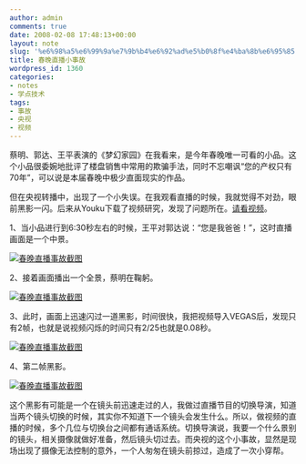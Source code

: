 ```yaml
---
author: admin
comments: true
date: 2008-02-08 17:48:13+00:00
layout: note
slug: '%e6%98%a5%e6%99%9a%e7%9b%b4%e6%92%ad%e5%b0%8f%e4%ba%8b%e6%95%85'
title: 春晚直播小事故
wordpress_id: 1360
categories:
- notes
- 学点技术
tags:
- 事故
- 央视
- 视频
---
```


蔡明、郭达、王平表演的《梦幻家园》在我看来，是今年春晚唯一可看的小品。这个小品很委婉地批评了楼盘销售中常用的欺骗手法，同时不忘嘲讽“您的产权只有70年”，可以说是本届春晚中极少直面现实的作品。

但在央视转播中，出现了一个小失误。在我观看直播的时候，我就觉得不对劲，眼前黑影一闪。后来从Youku下载了视频研究，发现了问题所在。[请看视频](http://player.youku.com/player.php/sid/XMTgwMDg5Njg=/v.swf)。

1、当小品进行到6:30秒左右的时候，王平对郭达说：“您是我爸爸！”，这时直播画面是一个中景。


[![春晚直播事故截图](http://pic.yupoo.com/ctb.my/917525100859/small.jpg)](http://www.yupoo.com/photos/view?id=ff80808117e3fa900117fa1ba94f08c3)

2、接着画面播出一个全景，蔡明在鞠躬。

[![春晚直播事故截图](http://pic.yupoo.com/ctb.my/787695100858/small.jpg)](http://www.yupoo.com/photos/view?id=ff80808117e3fa900117fa1ba99d08c5)

3、此时，画面上迅速闪过一道黑影，时间很快，我把视频导入VEGAS后，发现只有2帧，也就是说视频闪烁的时间只有2/25也就是0.08秒。

[![春晚直播事故截图](http://pic.yupoo.com/ctb.my/107975100858/small.jpg)](http://www.yupoo.com/photos/view?id=ff80808117e3fa900117fa1ba8ab08c1)

4、第二帧黑影。

[![春晚直播事故截图](http://pic.yupoo.com/ctb.my/981065100858/small.jpg)](http://www.yupoo.com/photos/view?id=ff80808117e3fa900117fa1ba9e208c7)

这个黑影有可能是一个在镜头前迅速走过的人，我做过直播节目的切换导演，知道当两个镜头切换的时候，其实你不知道下一个镜头会发生什么。所以，做视频的直播的时候，多个几位与切换台之间都有通话系统。切换导演说，我要一个什么景别的镜头，相关摄像就做好准备，然后镜头切过去。而央视的这个小事故，显然是现场出现了摄像无法控制的意外，一个人匆匆在镜头前掠过，造成了一次小穿帮。
